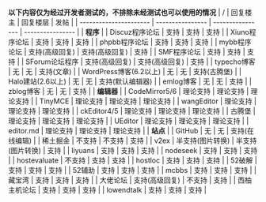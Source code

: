**以下内容仅为经过开发者测试的，不排除未经测试也可以使用的情况**
| /                      | 回复楼主         | 回复楼层         | 发帖             |
| ---------------------- | ---------------- | ---------------- | ---------------- |
| **程序**               |
| Discuz程序论坛         | 支持             | 支持             | 支持             |
| Xiuno程序论坛          | 支持             | 支持             | 支持             |
| phpbb程序论坛          | 支持             | 支持             | 支持             |
| mybb程序论坛           | 支持(高级回复)   | 支持(高级回复)   | 支持             |
| SMF程序论坛            | 支持             | 支持             | 支持             |
| SForum论坛程序         | 支持(高级回复)   | 支持(高级回复)   | 支持             |
| typecho博客            | 无               | 无               | 支持(文章)       |
| WordPress博客(6.2以上) | 无               | 无               | 支持(古腾堡)     |
| Halo建站(2.6以上)      | 无               | 无               | 支持(默认编辑器) |
| emlog博客              | 无               | 无               | 支持             |
| zblog博客              | 无               | 无               | 支持             |
| **编辑器**             |
| CodeMirror5/6          | 理论支持         | 理论支持         | 理论支持         |
| TinyMCE                | 理论支持         | 理论支持         | 理论支持         |
| wangEditor             | 理论支持         | 理论支持         | 理论支持         |
| ckEditor4/5            | 理论支持         | 理论支持         | 理论支持         |
| 古腾堡                 | 理论支持         | 理论支持         | 理论支持         |
| UEditor                | 理论支持         | 理论支持         | 理论支持         |
| editor.md              | 理论支持         | 理论支持         | 理论支持         |
| **站点**               |
| GitHub                 | 无               | 无               | 支持(在线编辑)   |
| 稀土掘金               | 不支持           | 不支持           | 支持             |
| v2ex                   | 半支持(图片转换) | 半支持(图片转换) | 支持             |
| liyuans                | 支持             | 支持             | 支持             |
| nodeseek               | 支持             | 支持             | 支持             |
| hostevaluate           | 不支持           | 支持             | 支持             |
| hostloc                | 支持             | 支持             | 支持             |
| 52破解                 | 支持             | 支持             | 支持             |
| 52辅助                 | 支持             | 支持             | 支持             |
| mcbbs                  | 支持             | 支持             | 支持             |
| 藏宝湾                 | 支持             | 支持             | 支持             |
| 大佬论坛               | 支持(高级回复)   | 不支持           | 支持             |
| 西柚主机论坛           | 支持             | 支持             | 支持             |
| lowendtalk             | 支持             | 支持             | 支持             |